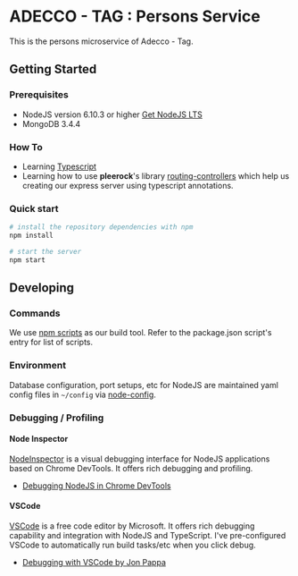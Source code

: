 # ADECCO - TAG : Persons Service
This is the persons microservice of Adecco - Tag. 

## Getting Started

### Prerequisites

- NodeJS version 6.10.3 or higher [Get NodeJS LTS](https://www.docker.com/)
- MongoDB 3.4.4

### How To
 - Learning [Typescript](https://www.typescriptlang.org/)
 - Learning how to use **pleerock**'s library [routing-controllers](https://github.com/pleerock/routing-controllers) which help us creating our express server using typescript annotations.

### Quick start
```bash
# install the repository dependencies with npm
npm install

# start the server
npm start

```

## Developing

### Commands
We use [npm scripts](https://docs.npmjs.com/misc/scripts) as our build tool. Refer to the package.json script's entry for list of scripts.

### Environment
Database configuration, port setups, etc for NodeJS are maintained yaml config files in `~/config`
via [node-config](https://github.com/lorenwest/node-config).

### Debugging / Profiling

#### Node Inspector
[NodeInspector](https://github.com/node-inspector/node-inspector) is a visual debugging interface
for NodeJS applications based on Chrome DevTools. It offers rich debugging and profiling.

- [Debugging NodeJS in Chrome DevTools](https://mattdesl.svbtle.com/debugging-nodejs-in-chrome-devtools)

#### VSCode
[VSCode](https://code.visualstudio.com/) is a free code editor by Microsoft. It offers 
rich debugging capability and integration with NodeJS and TypeScript. I've pre-configured
VSCode to automatically run build tasks/etc when you click debug.

- [Debugging with VSCode by Jon Pappa](https://johnpapa.net/debugging-with-visual-studio-code/)